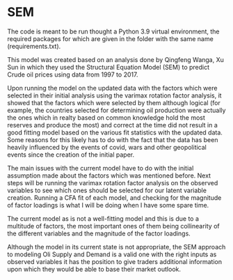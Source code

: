 # SEM

The code is meant to be run thought a Python 3.9 virtual environment, the required packages for which are given in the folder with the same name (requirements.txt). 

This model was created based on an analysis done by Qingfeng Wanga, Xu Sun in which they used the Structural Equation Model (SEM) to predict Crude oil prices using data from 1997 to 2017.

Upon running the model on the updated data with the factors which were selected in their initial analysis using the varimax rotation factor analysis, it showed that the factors which were selected by them although logical (for example, the countries selected for determining oil production were actually the ones which in realty based on common knowledge hold the most reserves and produce the most) and correct at the time did not result in a good fitting model based on the various fit statistics with the updated data. Some reasons for this likely has to do with the fact that the data has been heavily influenced by the events of covid, wars and other geopolitical events since the creation of the initial paper.  

The main issues with the current model have to do with the initial assumption made about the factors which was mentioned before. Next steps will be running the varimax rotation factor analysis on the observed variables to see which ones should be selected for our latent variable creation.
Running a CFA fit of each model, and checking for the magnitude of factor loadings is what I will be doing when I have some spare time.

The current model as is not a well-fitting model and this is due to a multitude of factors, the most important ones of them being collinearity of the different variables and the magnitude of the factor loadings.

Although the model in its current state is not appropriate, the SEM approach to modeling Oli Supply and Demand is a valid one with the right inputs as observed variables it has the position to give traders additional information upon which they would be able to base their market outlook.
